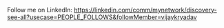 Follow me on LinkedIn: https://linkedin.com/comm/mynetwork/discovery-see-all?usecase=PEOPLE_FOLLOWS&followMember=vijaykryadav
